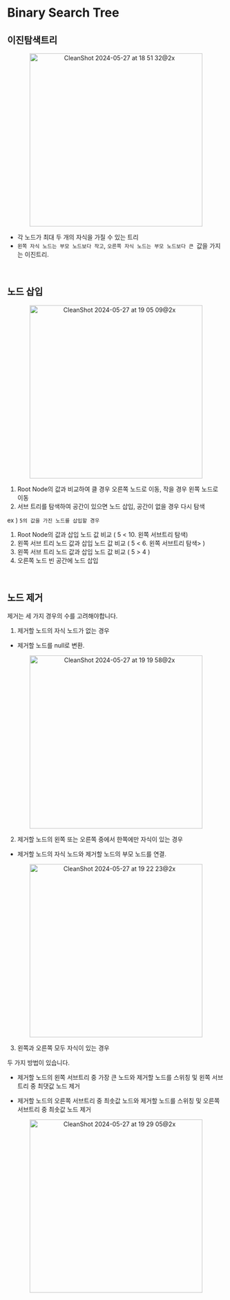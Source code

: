 # Binary Search Tree

## 이진탐색트리

<div align="center">
<img width="400" alt="CleanShot 2024-05-27 at 18 51 32@2x" src="https://github.com/jeongdopark/data-structures/assets/72500346/fc002dc5-ebc6-4863-ba8b-651a710f9fb5">
</div>

- 각 노드가 최대 두 개의 자식을 가질 수 있는 트리
- `왼쪽 자식 노드는 부모 노드보다 작고`, `오른쪽 자식 노드는 부모 노드보다 큰 `값을 가지는 이진트리.

<br/>

## 노드 삽입

<div align="center">
<img width="400" alt="CleanShot 2024-05-27 at 19 05 09@2x" src="https://github.com/jeongdopark/data-structures/assets/72500346/1fa67a55-8ed9-4e20-ad45-05980914e3dc">
</div>

1. Root Node의 값과 비교하여 클 경우 오른쪽 노드로 이동, 작을 경우 왼쪽 노드로 이동
2. 서브 트리를 탐색하여 공간이 있으면 노드 삽입, 공간이 없을 경우 다시 탐색

ex ) `5의 값을 가진 노드를 삽입할 경우`

1. Root Node의 값과 삽입 노드 값 비교 ( 5 < 10. 왼쪽 서브트리 탐색)
2. 왼쪽 서브 트리 노드 값과 삽입 노드 값 비교 ( 5 < 6. 왼쪽 서브트리 탐색> )
3. 왼쪽 서브 트리 노드 값과 삽입 노드 값 비교 ( 5 > 4 )
4. 오른쪽 노드 빈 공간에 노드 삽입

</br>

## 노드 제거

제거는 세 가지 경우의 수를 고려해야합니다.

1. 제거할 노드의 자식 노드가 없는 경우

- 제거할 노드를 null로 변환.
<div align="center">
<img width="400" alt="CleanShot 2024-05-27 at 19 19 58@2x" src="https://github.com/jeongdopark/data-structures/assets/72500346/5b8f75c6-5d82-44e0-a2dd-88b80a06e980">
</div>

2. 제거할 노드의 왼쪽 또는 오른쪽 중에서 한쪽에만 자식이 있는 경우

- 제거할 노드의 자식 노드와 제거할 노드의 부모 노드를 연결.

<div align="center">
<img width="400" alt="CleanShot 2024-05-27 at 19 22 23@2x" src="https://github.com/jeongdopark/data-structures/assets/72500346/095633f8-5a14-4b81-9e7e-2342c632e482">
</div>

3. 왼쪽과 오른쪽 모두 자식이 있는 경우

두 가지 방법이 있습니다.

- 제거할 노드의 왼쪽 서브트리 중 가장 큰 노드와 제거할 노드를 스위칭 및 왼쪽 서브트리 중 최댓값 노드 제거

- 제거할 노드의 오른쪽 서브트리 중 최솟값 노드와 제거할 노드를 스위칭 및 오른쪽 서브트리 중 최솟값 노드 제거

<div align="center">
<img width="400" alt="CleanShot 2024-05-27 at 19 29 05@2x" src="https://github.com/jeongdopark/data-structures/assets/72500346/0a1d168a-e393-4c7c-980a-e18ca84c8da4">
</div>

</br>
</br>
